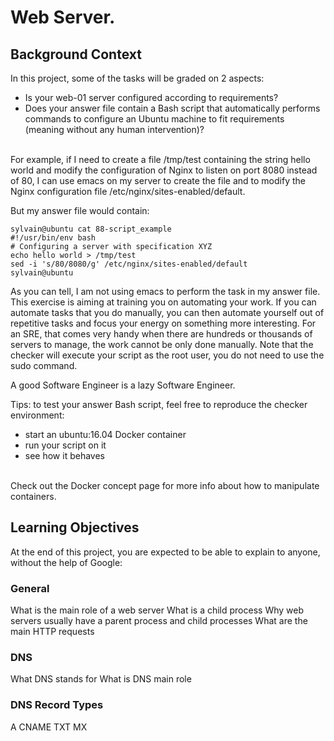 # Web Server.

## Background Context

In this project, some of the tasks will be graded on 2 aspects:

* Is your web-01 server configured according to requirements?
* Does your answer file contain a Bash script that automatically performs commands to configure an Ubuntu machine to fit requirements (meaning without any human intervention)?
<br>
For example, if I need to create a file /tmp/test containing the string hello world and modify the configuration of Nginx to listen on port 8080 instead of 80, I can use emacs on my server to create the file and to modify the Nginx configuration file /etc/nginx/sites-enabled/default.

But my answer file would contain:
```
sylvain@ubuntu cat 88-script_example
#!/usr/bin/env bash
# Configuring a server with specification XYZ
echo hello world > /tmp/test
sed -i 's/80/8080/g' /etc/nginx/sites-enabled/default
sylvain@ubuntu
```
As you can tell, I am not using emacs to perform the task in my answer file. This exercise is aiming at training you on automating your work. If you can automate tasks that you do manually, you can then automate yourself out of repetitive tasks and focus your energy on something more interesting. For an SRE, that comes very handy when there are hundreds or thousands of servers to manage, the work cannot be only done manually. Note that the checker will execute your script as the root user, you do not need to use the sudo command.

A good Software Engineer is a lazy Software Engineer. 

Tips: to test your answer Bash script, feel free to reproduce the checker environment:

* start an ubuntu:16.04 Docker container
* run your script on it
* see how it behaves
<br> 
Check out the Docker concept page for more info about how to manipulate containers.

## Learning Objectives

At the end of this project, you are expected to be able to explain to anyone, without the help of Google:

### General

What is the main role of a web server
What is a child process
Why web servers usually have a parent process and child processes
What are the main HTTP requests

### DNS

What DNS stands for
What is DNS main role
### DNS Record Types

A
CNAME
TXT
MX
